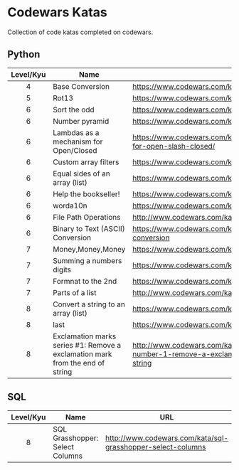 # Codewars Katas
Collection of code katas completed on codewars.

## Python

Level/Kyu | Name | URL
:--------:|------|----
4 | Base Conversion | https://www.codewars.com/kata/base-conversion
5 | Rot13 | https://www.codewars.com/kata/530e15517bc88ac656000716
6 | Sort the odd | https://www.codewars.com/kata/sort-the-odd
6 | Number pyramid | https://www.codewars.com/kata/5575ff8c4d9c98bc96000042
6 | Lambdas as a mechanism for Open/Closed | https://www.codewars.com/kata/lambdas-as-a-mechanism-for-open-slash-closed/
6 | Custom array filters | https://www.codewars.com/kata/custom-array-filters
6 | Equal sides of an array (list) | https://www.codewars.com/kata/5679aa472b8f57fb8c000047
6 | Help the bookseller! | https://www.codewars.com/kata/help-the-bookseller
6 | worda10n | https://www.codewars.com/kata/word-a10n-abbreviation
6 | File Path Operations | http://www.codewars.com/kata/file-path-operations
6 | Binary to Text (ASCII) Conversion | https://www.codewars.com/kata/binary-to-text-ascii-conversion
7 | Money,Money,Money | https://www.codewars.com/kata/563f037412e5ada593000114/
7 | Summing a numbers digits | https://www.codewars.com/kata/summing-a-numbers-digits
7 | Formnat to the 2nd | https://www.codewars.com/kata/format-to-the-2nd/
7 | Parts of a list | http://www.codewars.com/kata/parts-of-a-list
8 | Convert a string to an array (list) | https://www.codewars.com/kata/convert-a-string-to-an-array/
8 | last | https://www.codewars.com/kata/last/
8 | Exclamation marks series #1: Remove a exclamation mark from the end of string | http://www.codewars.com/kata/exclamation-marks-series-number-1-remove-a-exclamation-mark-from-the-end-of-string


## SQL

Level/Kyu | Name | URL
:--------:|------|----
8 | SQL Grasshopper: Select Columns | http://www.codewars.com/kata/sql-grasshopper-select-columns
